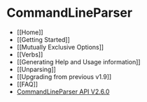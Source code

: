 # CommandLineParser
- [[Home]]
- [[Getting Started]]
- [[Mutually Exclusive Options]]
- [[Verbs]]
- [[Generating Help and Usage information]]
- [[Unparsing]]
- [[Upgrading from previous v1.9]]
- [[FAQ]]
- [CommandLineParser API V2.6.0](API-V2.6.0)
